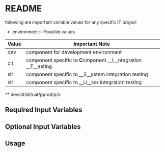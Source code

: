 # README #
following are important variable values for any specific IT project

* environment :- Possible values

Value  | Important Note
------------- | -------------
dev  | component for development environment
cit  | component specific to **C**omponent __I__ntegration __T__esting
sit  | component specific to __S__ystem integration testing
sit  | component specific to __U__ser integration testing

 
** dev/cit/sit/uat/pprod/p/n

## Required Input Variables ##

## Optional Input Variables ##


## Usage ##